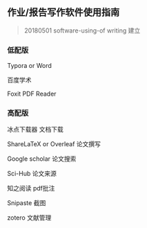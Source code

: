 ## 作业/报告写作软件使用指南

> 20180501 software-using-of writing 建立

### 低配版

Typora or Word

百度学术

Foxit PDF Reader

### 高配版

冰点下载器 文档下载

ShareLaTeX or Overleaf 论文撰写

Google scholar 论文搜索

Sci-Hub 论文来源

知之阅读 pdf批注

Snipaste 截图

zotero 文献管理